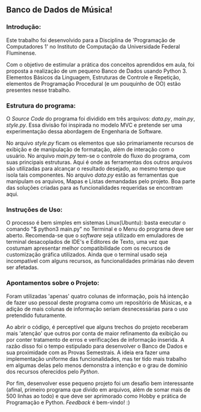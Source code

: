 ## Banco de Dados de Música!

### Introdução:
Este trabalho foi desenvolvido para a Disciplina de 'Programação de Computadores 1' no Instituto de Computação da Universidade Federal Fluminense.

Com o objetivo de estimular a prática dos conceitos aprendidos em aula, foi proposta a realização de um pequeno Banco de Dados usando Python 3. Elementos Básicos da Linguagem, Estruturas de Controle e Repetição, elementos de Programação Procedural (e um pouquinho de OO) estão presentes nesse trabalho.

### Estrutura do programa:
O *Source Code* do programa foi dividido em três arquivos: *data.py*, *main.py*, *style.py*. Essa divisão foi inspirada no modelo MVC e pretende ser uma experimentação dessa abordagem de Engenharia de Software.

No arquivo *style.py* ficam os elementos que são primariamente recursos de exibição e de manipulação de formatação, além de interação com o usuário.
No arquivo *main.py* tem-se o controle do fluxo do programa, com suas principais estruturas. Aqui é onde as ferramentas dos outros arquivos são utilizadas para alcançar o resultado desejado, ao mesmo tempo que isola tais componentes.
No arquivo *data.py* estão as ferramentas que manipulam os arquivos, Mapas e Listas demandadas pelo projeto. Boa parte das soluções criadas para as funcionalidades requeridas se encontram aqui.

### Instruções de Uso:
O processo é bem simples em sistemas Linux(Ubuntu): basta executar o comando "$ python3 main.py" no Terminal e o Menu do programa deve ser aberto. Recomenda-se que o *software* seja utilizado em emuladores de terminal desacoplados de IDE's e Editores de Texto, uma vez que costumam apresentar melhor compatibilidade com os recursos de customização gráfica utilizados. Ainda que o terminal usado seja incompatível com alguns recursos, as funcionalidades primárias não devem ser afetadas.

### Apontamentos sobre o Projeto:
Foram utilizadas 'apenas' quatro colunas de informação, pois há intenção de fazer uso pessoal deste programa como um repositório de Músicas, e a adição de mais colunas de informação seriam desnecessárias para o uso pretendido futuramente.

Ao abrir o código, é perceptível que alguns trechos do projeto receberam mais 'atenção' que outros por conta de maior refinamento da exibição ou por conter tratamento de erros e verificações de informação inserida. A razão disso foi o tempo estipulado para desenvolver o Banco de Dados e sua proximidade com as Provas Semestrais. A ideia era fazer uma implementação uniforme das funcionalidades, mas ter tido mais trabalho em algumas delas pelo menos demonstra a intenção e o grau de domínio dos recursos oferecidos pelo *Python*.

Por fim, desenvolver esse pequeno projeto foi um desafio bem interessante (afinal, primeiro programa que divido em arquivos, além de somar mais de 500 linhas ao todo) e que deve ser aprimorado como Hobby e prática de Programação e Python. *Feedback* é bem-vindo! :)